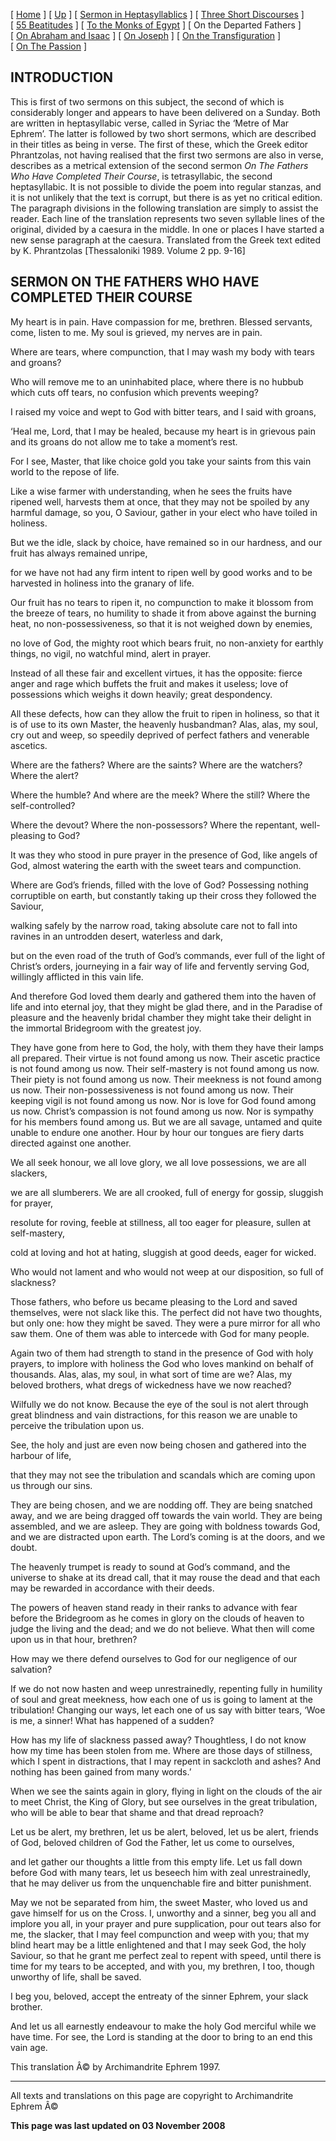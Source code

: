 \[ [Home](index.md) \] \[ [Up](ephrem.md) \] \[ [Sermon in Heptasyllablics](ser-hept.md) \] \[ [Three Short Discourses](3disc.md) \] \[ [55 Beatitudes](55beat.md) \] \[ [To the Monks of Egypt](egypt-int.md) \] \[ On the Departed Fathers \] \[ [On Abraham and Isaac](AbrIsaac.md) \] \[ [On Joseph](on_joseph.md) \] \[ [On the Transfiguration](on_the_transfiguration.md) \] \[ [On The Passion](PassSer.md) \]

INTRODUCTION
------------

This is first of two sermons on this subject, the second of which is considerably longer and appears to have been delivered on a Sunday. Both are written in heptasyllabic verse, called in Syriac the ‘Metre of Mar Ephrem’. The latter is followed by two short sermons, which are described in their titles as being in verse. The first of these, which the Greek editor Phrantzolas, not having realised that the first two sermons are also in verse, describes as a metrical extension of the second sermon *On The Fathers Who Have Completed Their Course*, is tetrasyllabic, the second heptasyllabic. It is not possible to divide the poem into regular stanzas, and it is not unlikely that the text is corrupt, but there is as yet no critical edition. The paragraph divisions in the following translation are simply to assist the reader. Each line of the translation represents two seven syllable lines of the original, divided by a caesura in the middle. In one or places I have started a new sense paragraph at the caesura. Translated from the Greek text edited by K. Phrantzolas \[Thessaloniki 1989. Volume 2 pp. 9-16\]

SERMON
ON THE FATHERS
WHO HAVE COMPLETED THEIR COURSE
-------------------------------

My heart is in pain. Have compassion for me, brethren.
Blessed servants, come, listen to me.
My soul is grieved, my nerves are in pain.

Where are tears, where compunction,
that I may wash my body with tears and groans?

Who will remove me to an uninhabited place,
where there is no hubbub which cuts off tears,
no confusion which prevents weeping?

I raised my voice and wept to God
with bitter tears, and I said with groans,

‘Heal me, Lord, that I may be healed,
because my heart is in grievous pain
and its groans do not allow me to take
a moment’s rest.

For I see, Master,
that like choice gold you take your saints
from this vain world to the repose of life.

Like a wise farmer with understanding,
when he sees the fruits have ripened well,
harvests them at once, that they may not be spoiled
by any harmful damage, so you, O Saviour,
gather in your elect who have toiled in holiness.

But we the idle, slack by choice,
have remained so in our hardness,
and our fruit has always remained unripe,

for we have not had any firm intent to ripen well
by good works and to be harvested in holiness
into the granary of life.

Our fruit
has no tears to ripen it,
no compunction to make it blossom
from the breeze of tears, no humility
to shade it from above
against the burning heat, no non-possessiveness,
so that it is not weighed down by enemies,

no love of God, the mighty root
which bears fruit, no non-anxiety
for earthly things, no vigil,
no watchful mind, alert in prayer.

Instead of all these fair and excellent virtues,
it has the opposite: fierce anger and rage
which buffets the fruit and makes it useless;
love of possessions which weighs it down heavily;
great despondency.

All these defects,
how can they allow the fruit to ripen in holiness,
so that it is of use to its own Master,
the heavenly husbandman? Alas, alas, my soul,
cry out and weep, so speedily deprived
of perfect fathers and venerable ascetics.

Where are the fathers? Where are the saints?
Where are the watchers? Where the alert?

Where the humble? And where are the meek?
Where the still? Where the self-controlled?

Where the devout? Where the non-possessors?
Where the repentant, well-pleasing to God?

It was they who stood in pure prayer
in the presence of God, like angels of God,
almost watering the earth with the sweet tears
and compunction.

Where are God’s friends,
filled with the love of God? Possessing nothing
corruptible on earth, but constantly taking
up their cross they followed the Saviour,

walking safely by the narrow road,
taking absolute care not to fall into ravines
in an untrodden desert, waterless and dark,

but on the even road of the truth
of God’s commands, ever full of the light
of Christ’s orders, journeying in a fair
way of life and fervently serving God,
willingly afflicted in this vain life.

And therefore God loved them dearly
and gathered them into the haven of life
and into eternal joy, that they might be glad there,
and in the Paradise of pleasure and the heavenly bridal chamber
they might take their delight in the immortal Bridegroom
with the greatest joy.

They have gone from here
to God, the holy, with them they have
their lamps all prepared. Their virtue
is not found among us now. Their ascetic practice
is not found among us now. Their self-mastery
is not found among us now. Their piety
is not found among us now. Their meekness
is not found among us now. Their non-possessiveness
is not found among us now. Their keeping vigil
is not found among us now. Nor is love for God
found among us now. Christ’s compassion
is not found among us now. Nor is sympathy for his members
found among us. But we are all
savage, untamed and quite unable
to endure one another. Hour by hour our tongues
are fiery darts directed against one another.

We all seek honour, we all love glory,
we all love possessions, we are all slackers,

we are all slumberers. We are all crooked,
full of energy for gossip, sluggish for prayer,

resolute for roving, feeble at stillness,
all too eager for pleasure, sullen at self-mastery,

cold at loving and hot at hating,
sluggish at good deeds, eager for wicked.

Who would not lament and who would not weep
at our disposition, so full of slackness?

Those fathers, who before us became
pleasing to the Lord and saved themselves,
were not slack like this. The perfect did not have
two thoughts, but only one:
how they might be saved. They were a pure mirror
for all who saw them. One of them was able
to intercede with God for many people.

Again two of them had strength to stand
in the presence of God with holy prayers,
to implore with holiness the God who loves mankind
on behalf of thousands. Alas, alas, my soul,
in what sort of time are we? Alas, my beloved brothers,
what dregs of wickedness have we now reached?

Wilfully we do not know. Because the eye of the soul
is not alert through great blindness
and vain distractions, for this reason we are
unable to perceive the tribulation upon us.

See, the holy and just are even now being chosen
and gathered into the harbour of life,

that they may not see the tribulation and scandals
which are coming upon us through our sins.

They are being chosen, and we are nodding off.
They are being snatched away, and we are being dragged off
towards the vain world. They are being assembled,
and we are asleep. They are going
with boldness towards God,
and we are distracted upon earth. The Lord’s coming
is at the doors, and we doubt.

The heavenly trumpet is ready to sound
at God’s command, and the universe to shake
at its dread call, that it may rouse the dead
and that each may be rewarded in accordance with their deeds.

The powers of heaven stand ready
in their ranks to advance with fear
before the Bridegroom as he comes in glory
on the clouds of heaven to judge the living and the dead;
and we do not believe. What then will come
upon us in that hour, brethren?

How may we there defend ourselves to God
for our negligence of our salvation?

If we do not now hasten and weep unrestrainedly,
repenting fully in humility of soul
and great meekness, how each one of us is going
to lament at the tribulation! Changing our ways,
let each one of us say with bitter tears,
‘Woe is me, a sinner! What has happened of a sudden?

How has my life of slackness passed away?
Thoughtless, I do not know how my time has
been stolen from me. Where are those days
of stillness, which I spent
in distractions, that I may repent
in sackcloth and ashes? And nothing has been gained
from many words.’

When we see the saints
again in glory, flying in light
on the clouds of the air to meet Christ,
the King of Glory, but see ourselves
in the great tribulation, who will be able to bear
that shame and that dread reproach?

Let us be alert, my brethren, let us be alert, beloved,
let us be alert, friends of God, beloved children
of God the Father, let us come to ourselves,

and let gather our thoughts a little
from this empty life. Let us fall down before God
with many tears, let us beseech him
with zeal unrestrainedly, that he may deliver us
from the unquenchable fire and bitter punishment.

May we not be separated from him, the sweet Master,
who loved us and gave himself
for us on the Cross. I, unworthy
and a sinner, beg you all
and implore you all, in your prayer
and pure supplication, pour out tears
also for me, the slacker, that I may feel compunction
and weep with you; that my blind heart
may be a little enlightened
and that I may seek God, the holy Saviour,
so that he grant me perfect zeal
to repent with speed, until there is time
for my tears to be accepted, and with you, my brethren,
I too, though unworthy of life, shall be saved.

I beg you, beloved, accept the entreaty
of the sinner Ephrem, your slack brother.

And let us all earnestly endeavour to make the holy God
merciful while we have time.
For see, the Lord is standing at the door
to bring to an end this vain age.

This translation Â© by Archimandrite Ephrem 1997. 

------------------------------------------------------------------------

All texts and translations on this page are copyright to
Archimandrite Ephrem Â©

**This page was last updated on 03 November 2008**

